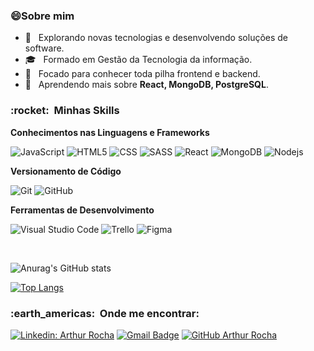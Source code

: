 <!-- ![](https://komarev.com/ghpvc/?username=angeloengcomp&color=006bed) -->

<h3>😄Sobre mim </h3>

- 🤔 &nbsp; Explorando novas tecnologias e desenvolvendo soluções de software.
- 🎓 &nbsp; Formado em Gestão da Tecnologia da informação.
- 💼 &nbsp; Focado para conhecer toda pilha frontend e backend.
- 🌱 &nbsp; Aprendendo mais sobre **React, MongoDB, PostgreSQL**.

<h3> :rocket: &nbsp;Minhas Skills </h3>

**Conhecimentos nas Linguagens e Frameworks**

 
  ![JavaScript](https://img.shields.io/badge/-JavaScript-333333?style=flat&logo=javascript)
  ![HTML5](https://img.shields.io/badge/-HTML5-333333?style=flat&logo=HTML5)
  ![CSS](https://img.shields.io/badge/-CSS-333333?style=flat&logo=CSS3&logoColor=1572B6)
  ![SASS](https://img.shields.io/badge/-SASS-333333?style=flat&logo=Sass&logoColor=e373f1)
  ![React](https://img.shields.io/badge/-React-333333?style=flat&logo=react)
  ![MongoDB](https://img.shields.io/badge/-MongoDB-333333?style=flat&logo=MongoDB)
  ![Nodejs](https://img.shields.io/badge/-Nodejs-333333?style=flat&logo=Nodejs)




**Versionamento de Código**

  ![Git](https://img.shields.io/badge/-Git-333333?style=flat&logo=git)
  ![GitHub](https://img.shields.io/badge/-GitHub-333333?style=flat&logo=github)

**Ferramentas de Desenvolvimento**

  ![Visual Studio Code](https://img.shields.io/badge/-Visual%20Studio%20Code-333333?style=flat&logo=visual-studio-code&logoColor=007ACC) 
  ![Trello](https://img.shields.io/badge/-Trello-333333?style=flat&logo=trello&logoColor=007ACC)
  ![Figma](https://img.shields.io/badge/-Figma-333333?style=flat&logo=figma&logoColor=007ACC)

<br/>


![Anurag's GitHub stats](https://github-readme-stats.vercel.app/api?username=ArthurMaciel95&show_icons=true&theme=tokyonight)

[![Top Langs](https://github-readme-stats.vercel.app/api/top-langs/?username=ArthurMaciel95&layout=compact&theme=tokyonight)](https://github.com/angeloengcomp/github-readme-stats)

<h3> :earth_americas: &nbsp;Onde me encontrar: </h3> 

[![Linkedin: Arthur Rocha](https://img.shields.io/badge/-AngeloRicardo-blue?style=flat-square&logo=Linkedin&logoColor=white&link=https://www.linkedin.com/in/arthur-rocha-3bb8021a0/)](https://www.linkedin.com/in/arthur-rocha-3bb8021a0/)
[![Gmail Badge](https://img.shields.io/badge/-contato@angeloricardo.tech-006bed?style=flat-square&logo=Gmail&logoColor=white&link=mailto:arthurnmrocha@gmail.com)](mailto:arthurnmrocha@gmail.com)
[![GitHub Arthur Rocha]( https://img.shields.io/github/followers/angeloengcomp?label=follow&style=social)](https://github.com/angeloengcomp)
